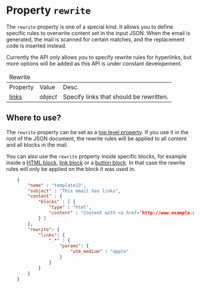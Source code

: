 # Property `rewrite`

The `rewrite` property is one of a special kind. It allows you to define 
specific rules to overwrite content set in the input JSON. When the
email is generated, the mail is scanned for certain matches, and the
replacement code is inserted instead.

Currently the API only allows you to specify rewrite rules for hyperlinks, but more options will 
be added as this API is under constant developement. 

<table class="info">
    <thead>
        <tr>
            <td colspan="3">Rewrite</td>
        </tr>
    </thead>
    <tbody>
        <tr class="thead">
            <td>Property</td>
            <td>Value</td>
            <td>Desc.</td>
        </tr>
        <tr>
            <td><a href="/support/json/property-rewrite-links">links</a></td>
            <td><em>object</em></td>
            <td>Specify links that should be rewritten. </td>
        </tr>
    </tbody>
</table>

## Where to use?

The `rewrite` property can be set as a <a href="/support/json/top-level-properties">top
level property</a>. If you use it in the root of the JSON document, the rewrite
rules will be applied to all content and all blocks in the mail.

You can also use the `rewrite` property inside specific blocks, for example
inside a <a href="/support/json/block-html">HTML block</a>, 
<a href="/support/json/block-link">link block</a> or a 
<a href="/support/json/block-button">button block</a>. In that case the 
rewrite rules will only be applied on the block it was used in.
````json
    {
        "name" : "template13",
        "subject" : "This email has links",
        "content" : {
            "blocks" : [ {
                "type" : "html",
                "content" : "Content with <a href="http://www.example.com">hyperlinks</a>"
            } ]
        },
        "rewrite": {
            "links": {
                ".*" : {
                    "params": {
                        "utm_medium" : "apple"
                    }
                }
            }
        }
    }
````
